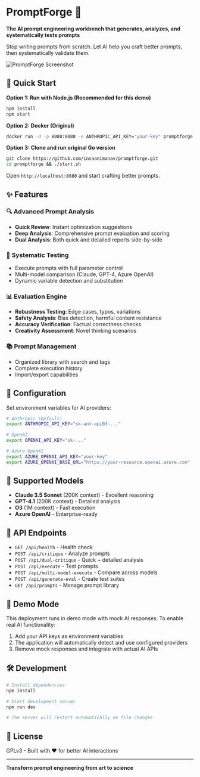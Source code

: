 # PromptForge 🔨

**The AI prompt engineering workbench that generates, analyzes, and systematically tests prompts**

Stop writing prompts from scratch. Let AI help you craft better prompts, then systematically validate them.

![PromptForge Screenshot](screenshot.png)

## 🚀 Quick Start

**Option 1: Run with Node.js (Recommended for this demo)**
```bash
npm install
npm start
```

**Option 2: Docker (Original)**
```bash
docker run -d -p 8080:8080 -e ANTHROPIC_API_KEY="your-key" promptforge:latest
```

**Option 3: Clone and run original Go version**
```bash
git clone https://github.com/insaanimanav/promptforge.git
cd promptforge && ./start.sh
```

Open `http://localhost:8080` and start crafting better prompts.

## ✨ Features

### 🔍 Advanced Prompt Analysis
- **Quick Review**: Instant optimization suggestions
- **Deep Analysis**: Comprehensive prompt evaluation and scoring
- **Dual Analysis**: Both quick and detailed reports side-by-side

### 🧪 Systematic Testing
- Execute prompts with full parameter control
- Multi-model comparison (Claude, GPT-4, Azure OpenAI)
- Dynamic variable detection and substitution

### 📊 Evaluation Engine
- **Robustness Testing**: Edge cases, typos, variations
- **Safety Analysis**: Bias detection, harmful content resistance
- **Accuracy Verification**: Factual correctness checks
- **Creativity Assessment**: Novel thinking scenarios

### 📚 Prompt Management
- Organized library with search and tags
- Complete execution history
- Import/export capabilities

## 🔧 Configuration

Set environment variables for AI providers:

```bash
# Anthropic (Default)
export ANTHROPIC_API_KEY="sk-ant-api03-..."

# OpenAI  
export OPENAI_API_KEY="sk-..."

# Azure OpenAI
export AZURE_OPENAI_API_KEY="your-key"
export AZURE_OPENAI_BASE_URL="https://your-resource.openai.azure.com"
```

## 🤖 Supported Models

- **Claude 3.5 Sonnet** (200K context) - Excellent reasoning
- **GPT-4.1** (200K context) - Detailed analysis  
- **O3** (1M context) - Fast execution
- **Azure OpenAI** - Enterprise-ready

## 📡 API Endpoints

- `GET /api/health` - Health check
- `POST /api/critique` - Analyze prompts
- `POST /api/dual-critique` - Quick + detailed analysis
- `POST /api/execute` - Test prompts
- `POST /api/multi-model-execute` - Compare across models
- `POST /api/generate-eval` - Create test suites
- `GET /api/prompts` - Manage prompt library

## 🎯 Demo Mode

This deployment runs in demo mode with mock AI responses. To enable real AI functionality:

1. Add your API keys as environment variables
2. The application will automatically detect and use configured providers
3. Remove mock responses and integrate with actual AI APIs

## 🛠️ Development

```bash
# Install dependencies
npm install

# Start development server
npm run dev

# The server will restart automatically on file changes
```

## 📄 License

GPLv3 - Built with ❤️ for better AI interactions

---

**Transform prompt engineering from art to science**